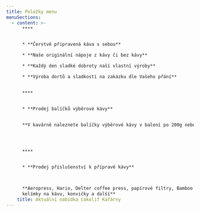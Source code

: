 ```yaml
---
title: Položky menu
menuSections:
  - content: >-
      ****


      * **Čerstvě připravená káva s sebou**

      * **Naše originální nápoje z kávy či bez kávy** 

      * **Každý den sladké dobroty naší vlastní výroby**

      * **Výroba dortů a sladkostí na zakázku dle Vašeho přání**


      ****


      * **Prodej balíčků výběrové kávy** 


      **V kavárně naleznete balíčky výběrové kávy v balení po 200g nebo 250g** 




      ****


      * **Prodej příslušenství k přípravě kávy**



      **Aeropress, Hario, Delter coffee press, papírové filtry, Bamboo Cup
      kelímky na kávu, konvičky a další**
    title: Aktuální nabídka Cokolif Kafárny
---
```


